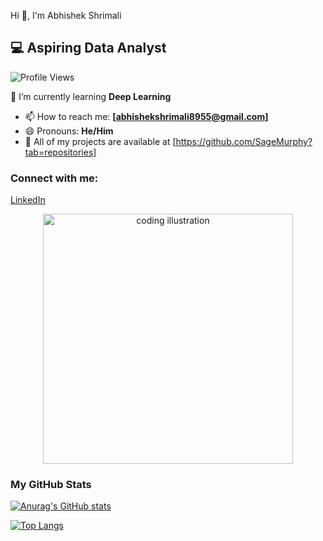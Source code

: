 Hi 👋, I'm Abhishek Shrimali
## 💻 Aspiring Data Analyst

![Profile Views](https://komarev.com/ghpvc/?username=SageMurphy&color=blue&style=flat-square)


🌱 I’m currently learning **Deep Learning**

- 📫 How to reach me: **[abhishekshrimali8955@gmail.com]**
- 😄 Pronouns: **He/Him**
- 📂 All of my projects are available at [https://github.com/SageMurphy?tab=repositories]


### Connect with me:
[LinkedIn](https://www.linkedin.com/in/abhishek-s-a71511346/) 


  <p align="center">
  <img src="URL_TO_YOUR_IMAGE_OR_GIF" alt="coding illustration" width="400"/>
</p>

### My GitHub Stats
[![Anurag's GitHub stats](https://github-readme-stats.vercel.app/api?username=SageMurphy&show_icons=true&theme=radical)](https://github.com/anuraghazra/github-readme-stats)

[![Top Langs](https://github-readme-stats.vercel.app/api/top-langs/?username=SageMurphy&layout=compact&theme=radical)](https://github.com/anuraghazra/github-readme-stats)
